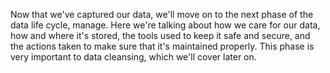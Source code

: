Now that we've captured our data, we'll move on to the next phase of the data life cycle, manage. Here we're talking about how we care for our data, how and where it's stored, the tools used to keep it safe and secure, and the actions taken to make sure that it's maintained properly. This phase is very important to data cleansing, which we'll cover later on.
